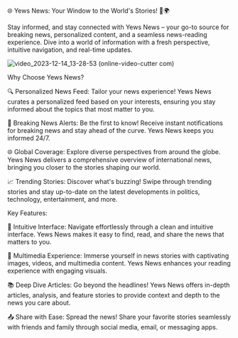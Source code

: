 🌐 Yews News: Your Window to the World's Stories! 📰🌍

Stay informed, and stay connected with Yews News – your go-to source for breaking news, personalized content, and a seamless news-reading experience. Dive into a world of information with a fresh perspective, intuitive navigation, and real-time updates.


![video_2023-12-14_13-28-53 (online-video-cutter com)](https://github.com/BeleShew/yews_news/assets/46049633/84acd1d6-2bf5-4a22-8b63-e32adb5291a1)


Why Choose Yews News?

🔍 Personalized News Feed: Tailor your news experience! Yews News curates a personalized feed based on your interests, ensuring you stay informed about the topics that most matter to you.

🚀 Breaking News Alerts: Be the first to know! Receive instant notifications for breaking news and stay ahead of the curve. Yews News keeps you informed 24/7.

🌐 Global Coverage: Explore diverse perspectives from around the globe. Yews News delivers a comprehensive overview of international news, bringing you closer to the stories shaping our world.

📈 Trending Stories: Discover what's buzzing! Swipe through trending stories and stay up-to-date on the latest developments in politics, technology, entertainment, and more.

Key Features:

🌈 Intuitive Interface: Navigate effortlessly through a clean and intuitive interface. Yews News makes it easy to find, read, and share the news that matters to you.

🌟 Multimedia Experience: Immerse yourself in news stories with captivating images, videos, and multimedia content. Yews News enhances your reading experience with engaging visuals.

📚 Deep Dive Articles: Go beyond the headlines! Yews News offers in-depth articles, analysis, and feature stories to provide context and depth to the news you care about.

📤 Share with Ease: Spread the news! Share your favorite stories seamlessly with friends and family through social media, email, or messaging apps.


